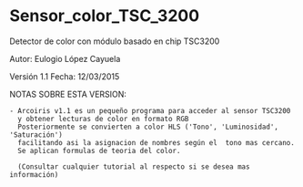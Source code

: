 # Sensor_color_TSC_3200

Detector de color con módulo basado en chip TSC3200

Autor: Eulogio López Cayuela

Versión 1.1    Fecha: 12/03/2015



  NOTAS SOBRE ESTA VERSION:
  
    - Arcoiris v1.1 es un pequeño programa para acceder al sensor TSC3200 
      y obtener lecturas de color en formato RGB
      Posteriormente se convierten a color HLS ('Tono', 'Luminosidad',  'Saturación') 
      facilitando asi la asignacion de nombres según el  tono mas cercano.
      Se aplican formulas de teoria del color.

      (Consultar cualquier tutorial al respecto si se desea mas información)
